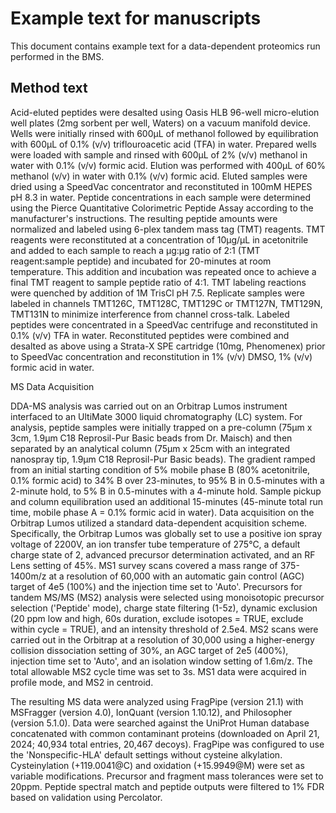 # Example text for manuscripts <!-- omit in toc -->

This document contains example text for a data-dependent proteomics run performed in the BMS. 

## Method text

Acid-eluted peptides were desalted using Oasis HLB 96-well micro-elution well plates (2mg sorbent per well, Waters) on a vacuum manifold device. Wells were initially rinsed with 600µL of methanol followed by equilibration with 600µL of 0.1% (v/v) triflouroacetic acid (TFA) in water. Prepared wells were loaded with sample and rinsed with 600µL of 2% (v/v) methanol in water with 0.1% (v/v) formic acid. Elution was performed with 400µL of 60% methanol (v/v) in water with 0.1% (v/v) formic acid. Eluted samples were dried using a SpeedVac concentrator and reconstituted in 100mM HEPES pH 8.3 in water. Peptide concentrations in each sample were determined using the Pierce Quantitative Colorimetric Peptide Assay according to the manufacturer's instructions. The resulting peptide amounts were normalized and labeled using 6-plex tandem mass tag (TMT) reagents. TMT reagents were reconstituted at a concentration of 10µg/µL in acetonitrile and added to each sample to reach a µg:µg ratio of 2:1 (TMT reagent:sample peptide) and incubated for 20-minutes at room temperature. This addition and incubation was repeated once to achieve a final TMT reagent to sample peptide ratio of 4:1. TMT labeling reactions were quenched by addition of 1M TrisCl pH 7.5. Replicate samples were labeled in channels TMT126C, TMT128C, TMT129C or TMT127N, TMT129N, TMT131N to minimize interference from channel cross-talk. Labeled peptides were concentrated in a SpeedVac centrifuge and reconstituted in 0.1% (v/v) TFA in water. Reconstituted peptides were combined and desalted as above using a Strata-X SPE cartridge (10mg, Phenomenex) prior to SpeedVac concentration and reconstitution in 1% (v/v) DMSO, 1% (v/v) formic acid in water.

MS Data Acquisition

DDA-MS analysis was carried out on an Orbitrap Lumos instrument interfaced to an UltiMate 3000 liquid chromatography (LC) system. For analysis, peptide samples were initially trapped on a pre-column (75µm x 3cm, 1.9µm C18 Reprosil-Pur Basic beads from Dr. Maisch) and then separated by an analytical column (75µm x 25cm with an integrated nanospray tip, 1.9µm C18 Reprosil-Pur Basic beads). The gradient ramped from an initial starting condition of 5% mobile phase B (80% acetonitrile, 0.1% formic acid) to 34% B over 23-minutes, to 95% B in 0.5-minutes with a 2-minute hold, to 5% B in 0.5-minutes with a 4-minute hold. Sample pickup and column equilibration used an additional 15-minutes (45-minute total run time, mobile phase A = 0.1% formic acid in water). Data acquisition on the Orbitrap Lumos utilized a standard data-dependent acquisition scheme. Specifically, the Orbitrap Lumos was globally set to use a positive ion spray voltage of 2200V, an ion transfer tube temperature of 275°C, a default charge state of 2, advanced precursor determination activated, and an RF Lens setting of 45%. MS1 survey scans covered a mass range of 375-1400m/z at a resolution of 60,000 with an automatic gain control (AGC) target of 4e5 (100%) and the injection time set to 'Auto'. Precursors for tandem MS/MS (MS2) analysis were selected using monoisotopic precursor selection ('Peptide' mode), charge state filtering (1-5z), dynamic exclusion (20 ppm low and high, 60s duration, exclude isotopes = TRUE, exclude within cycle = TRUE), and an intensity threshold of 2.5e4. MS2 scans were carried out in the Orbitrap at a resolution of 30,000 using a higher-energy collision dissociation setting of 30%, an AGC target of 2e5 (400%), injection time set to 'Auto', and an isolation window setting of 1.6m/z. The total allowable MS2 cycle time was set to 3s. MS1 data were acquired in profile mode, and MS2 in centroid.

The resulting MS data were analyzed using FragPipe (version 21.1) with MSFragger (version 4.0), IonQuant (version 1.10.12), and Philosopher (version 5.1.0). Data were searched against the UniProt Human database concatenated with common contaminant proteins (downloaded on April 21, 2024; 40,934 total entries, 20,467 decoys). FragPipe was configured to use the 'Nonspecific-HLA' default settings without cysteine alkylation. Cysteinylation (+119.0041@C) and oxidation (+15.9949@M) were set as variable modifications. Precursor and fragment mass tolerances were set to 20ppm. Peptide spectral match and peptide outputs were filtered to 1% FDR based on validation using Percolator. 

